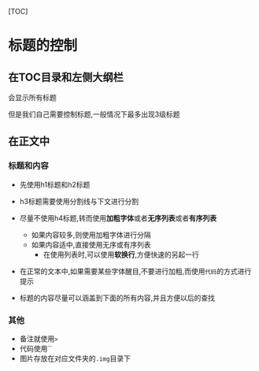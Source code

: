 [TOC]



# 标题的控制

## 在TOC目录和左侧大纲栏

会显示所有标题

但是我们自己需要控制标题,一般情况下最多出现3级标题

## 在正文中

### 标题和内容

- 先使用h1标题和h2标题

- h3标题需要使用分割线与下文进行分割

- 尽量不使用h4标题,转而使用**加粗字体**或者**无序列表**或者**有序列表**
  - 如果内容较多,则使用加粗字体进行分隔
  - 如果内容适中,直接使用无序或有序列表
    - 在使用列表时,可以使用**软换行**,方便快速的另起一行
- 在正常的文本中,如果需要某些字体醒目,不要进行加粗,而使用`代码`的方式进行提示
- 标题的内容尽量可以涵盖到下面的所有内容,并且方便以后的查找

### 其他

- 备注就使用`>`
- 代码使用``
- 图片存放在对应文件夹的`.img`目录下